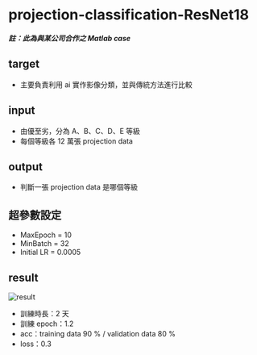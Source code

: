 # projection-classification-ResNet18
***註：此為與某公司合作之 Matlab case***
## target
- 主要負責利用 ai 實作影像分類，並與傳統方法進行比較
## input
- 由優至劣，分為 A、B、C、D、E 等級
- 每個等級各 12 萬張 projection data

## output
- 判斷一張 projection data 是哪個等級

## 超參數設定
- MaxEpoch = 10
- MinBatch = 32
- Initial LR = 0.0005

## result
![result](https://github.com/user-attachments/assets/c87e6161-7b85-40df-9919-ee4ab334effc)
- 訓練時長：2 天
- 訓練 epoch：1.2
- acc：training data 90 % / validation data 80 %
- loss：0.3
